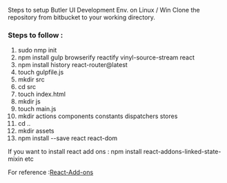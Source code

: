 Steps to setup Butler UI Development Env. on Linux / Win
    Clone the repository from bitbucket to your working directory.
### Steps to follow : 
1. sudo nmp init
2. npm install gulp browserify reactify vinyl-source-stream react
3. npm install history react-router@latest
4. touch gulpfile.js
5. mkdir src
6. cd src
7. touch index.html
8. mkdir js
9. touch main.js
10. mkdir actions components constants dispatchers stores
11. cd ..
12. mkdir assets
13. npm install --save react react-dom

If you want to install react add ons :
npm install react-addons-linked-state-mixin etc

For reference :[React-Add-ons](https://facebook.github.io/react/docs/addons.html)